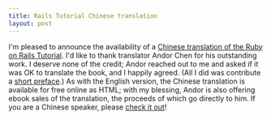 ```yaml
--- 
title: Rails Tutorial Chinese translation
layout: post
---
```


I'm pleased to announce the availability of a [Chinese translation of the Ruby on Rails Tutorial](http://about.ac/rails-tutorial-2nd-cn/). I'd like to thank translator Andor Chen for his outstanding work. I deserve none of the credit; Andor reached out to me and asked if it was OK to translate the book, and I happily agreed. (All I did was contribute a [short preface](http://about.ac/rails-tutorial-2nd-cn/preface.html).) As with the English version, the Chinese translation is available for free online as HTML; with my blessing, Andor is also offering ebook sales of the translation, the proceeds of which go directly to him. If you are a Chinese speaker, please [check it out](http://about.ac/rails-tutorial-2nd-cn/)!